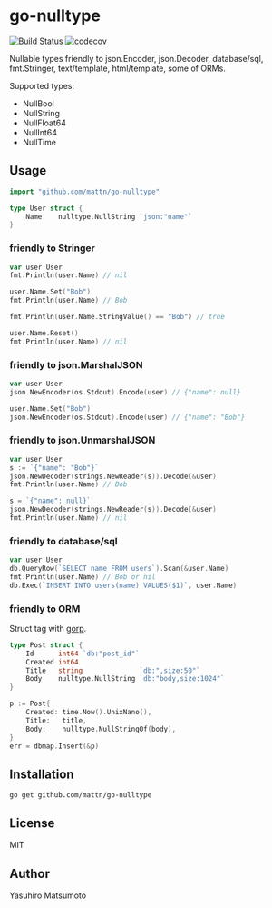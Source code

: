 # go-nulltype

[![Build Status](https://travis-ci.org/mattn/go-nulltype.svg?branch=master)](https://travis-ci.org/mattn/go-nulltype)
[![codecov](https://codecov.io/gh/mattn/go-nulltype/branch/master/graph/badge.svg)](https://codecov.io/gh/mattn/go-nulltype)

Nullable types friendly to json.Encoder, json.Decoder, database/sql, fmt.Stringer, text/template, html/template, some of ORMs.

Supported types:

* NullBool
* NullString
* NullFloat64
* NullInt64
* NullTime

## Usage

```go
import "github.com/mattn/go-nulltype"

type User struct {
	Name	nulltype.NullString `json:"name"`
}
```

### friendly to Stringer

```go
var user User
fmt.Println(user.Name) // nil

user.Name.Set("Bob")
fmt.Println(user.Name) // Bob

fmt.Println(user.Name.StringValue() == "Bob") // true

user.Name.Reset()
fmt.Println(user.Name) // nil
```

### friendly to json.MarshalJSON

```go
var user User
json.NewEncoder(os.Stdout).Encode(user) // {"name": null}

user.Name.Set("Bob")
json.NewEncoder(os.Stdout).Encode(user) // {"name": "Bob"}
```

### friendly to json.UnmarshalJSON

```go
var user User
s := `{"name": "Bob"}`
json.NewDecoder(strings.NewReader(s)).Decode(&user)
fmt.Println(user.Name) // Bob

s = `{"name": null}`
json.NewDecoder(strings.NewReader(s)).Decode(&user)
fmt.Println(user.Name) // nil
```

### friendly to database/sql

```go
var user User
db.QueryRow(`SELECT name FROM users`).Scan(&user.Name)
fmt.Println(user.Name) // Bob or nil
db.Exec(`INSERT INTO users(name) VALUES($1)`, user.Name)
```

### friendly to ORM

Struct tag with [gorp](https://github.com/go-gorp/gorp).

```go
type Post struct {
	Id      int64 `db:"post_id"`
	Created int64
	Title   string              `db:",size:50"`
	Body    nulltype.NullString `db:"body,size:1024"`
}
```

```go
p := Post{
	Created: time.Now().UnixNano(),
	Title:   title,
	Body:    nulltype.NullStringOf(body),
}
err = dbmap.Insert(&p)
```

## Installation

```
go get github.com/mattn/go-nulltype
```

## License

MIT

## Author

Yasuhiro Matsumoto
